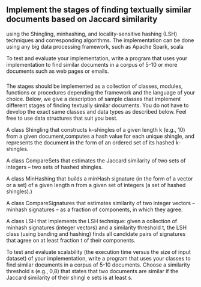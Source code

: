 ## Implement the stages of finding textually similar documents based on Jaccard similarity 
  using the Shingling, minhashing, and locality-sensitive hashing (LSH) techniques and corresponding algorithms. 
 The implementation can be done using any big data processing framework,
 such as Apache Spark, scala
 
 To test and evaluate your implementation, write a program that uses your implementation to find similar documents 
 in a corpus of 5-10 or more documents such as web pages or emails.
 ###
The stages should be implemented as a collection of classes, modules, functions or procedures depending the 
framework and the language of your choice. Below, we give a description of sample classes that implement different
stages of finding textually similar documents. You do not have to develop the exact same classes and data types as described below.
Feel free to use data structures that suit you best.

   A class Shingling that constructs k–shingles of a given length k (e.g., 10) from a given document,computes a hash value 
    for each unique shingle, and represents the document in the form of an ordered set of its hashed k-shingles.
    
   A class CompareSets that estimates the Jaccard similarity of two sets of integers – two sets of hashed shingles.

   A class MinHashing that builds a minHash signature (in the form of a vector or a set) of a given length n from a given
            set of integers (a set of hashed shingles).)
      
   A class CompareSignatures that estimates similarity of two integer vectors –
     minhash signatures – as a fraction of components, in which they agree.
     

   A class LSH that implements the LSH technique: given a collection of minhash signatures (integer vectors) 
   and a similarity threshold t, the LSH class (using banding and hashing) finds all candidate pairs of signatures 
   that agree on at least fraction t of their components.
 
   
To test and evaluate scalability (the execution time versus the size of input dataset) of your implementation,
  write a program that uses your classes to find similar documents in a corpus of 5-10 documents.
  Choose a similarity threshold s (e.g., 0,8) that states that two documents are similar if the Jaccard similarity of their shingl
  e sets is at least s. 
